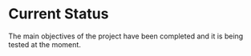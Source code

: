 # Current Status #

The main objectives of the project have been completed and it is being tested at the moment.